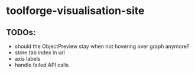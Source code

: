 # toolforge-visualisation-site

## TODOs:
- should the ObjectPreview stay when not hovering over graph anymore?
- store tab index in url
- axis labels
- handle failed API calls